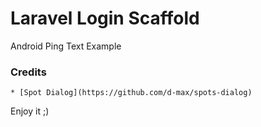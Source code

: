 # Laravel Login Scaffold

Android Ping Text Example

### Credits
```
* [Spot Dialog](https://github.com/d-max/spots-dialog) 
```

Enjoy it ;)

